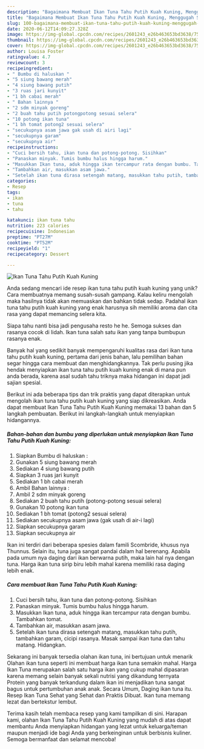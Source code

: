 ```yaml
---
description: "Bagaimana Membuat Ikan Tuna Tahu Putih Kuah Kuning, Menggugah Selera"
title: "Bagaimana Membuat Ikan Tuna Tahu Putih Kuah Kuning, Menggugah Selera"
slug: 100-bagaimana-membuat-ikan-tuna-tahu-putih-kuah-kuning-menggugah-selera
date: 2020-06-12T14:09:27.328Z
image: https://img-global.cpcdn.com/recipes/2601243_e26b463653bd3638/751x532cq70/ikan-tuna-tahu-putih-kuah-kuning-foto-resep-utama.jpg
thumbnail: https://img-global.cpcdn.com/recipes/2601243_e26b463653bd3638/751x532cq70/ikan-tuna-tahu-putih-kuah-kuning-foto-resep-utama.jpg
cover: https://img-global.cpcdn.com/recipes/2601243_e26b463653bd3638/751x532cq70/ikan-tuna-tahu-putih-kuah-kuning-foto-resep-utama.jpg
author: Louisa Foster
ratingvalue: 4.7
reviewcount: 3
recipeingredient:
- " Bumbu di haluskan "
- "5 siung bawang merah"
- "4 siung bawang putih"
- "3 ruas jari kunyit"
- "1 bh cabai merah"
- " Bahan lainnya "
- "2 sdm minyak goreng"
- "2 buah tahu putih potongpotong sesuai selera"
- "10 potong ikan tuna"
- "1 bh tomat potong2 sesuai selera"
- "secukupnya asam jawa gak usah di airi lagi"
- "secukupnya garam"
- "secukupnya air"
recipeinstructions:
- "Cuci bersih tahu, ikan tuna dan potong-potong. Sisihkan"
- "Panaskan minyak. Tumis bumbu halus hingga harum."
- "Masukkan Ikan tuna, aduk hingga ikan tercampur rata dengan bumbu. Tambahkan tomat."
- "Tambahkan air, masukkan asam jawa."
- "Setelah ikan tuna dirasa setengah matang, masukkan tahu putih, tambahkan garam, cicipi rasanya. Masak sampai ikan tuna dan tahu matang. Hidangkan."
categories:
- Resep
tags:
- ikan
- tuna
- tahu

katakunci: ikan tuna tahu 
nutrition: 223 calories
recipecuisine: Indonesian
preptime: "PT27M"
cooktime: "PT52M"
recipeyield: "1"
recipecategory: Dessert

---
```



![Ikan Tuna Tahu Putih Kuah Kuning](https://img-global.cpcdn.com/recipes/2601243_e26b463653bd3638/751x532cq70/ikan-tuna-tahu-putih-kuah-kuning-foto-resep-utama.jpg)

Anda sedang mencari ide resep ikan tuna tahu putih kuah kuning yang unik? Cara membuatnya memang susah-susah gampang. Kalau keliru mengolah maka hasilnya tidak akan memuaskan dan bahkan tidak sedap. Padahal ikan tuna tahu putih kuah kuning yang enak harusnya sih memiliki aroma dan cita rasa yang dapat memancing selera kita.

Siapa tahu nanti bisa jadi pengusaha resto he he. Semoga sukses dan rasanya cocok di lidah. Ikan tuna salah satu ikan yang tanpa bumbupun rasanya enak.

Banyak hal yang sedikit banyak mempengaruhi kualitas rasa dari ikan tuna tahu putih kuah kuning, pertama dari jenis bahan, lalu pemilihan bahan segar hingga cara membuat dan menghidangkannya. Tak perlu pusing jika hendak menyiapkan ikan tuna tahu putih kuah kuning enak di mana pun anda berada, karena asal sudah tahu triknya maka hidangan ini dapat jadi sajian spesial.


Berikut ini ada beberapa tips dan trik praktis yang dapat diterapkan untuk mengolah ikan tuna tahu putih kuah kuning yang siap dikreasikan. Anda dapat membuat Ikan Tuna Tahu Putih Kuah Kuning memakai 13 bahan dan 5 langkah pembuatan. Berikut ini langkah-langkah untuk menyiapkan hidangannya.

<!--inarticleads1-->

##### Bahan-bahan dan bumbu yang diperlukan untuk menyiapkan Ikan Tuna Tahu Putih Kuah Kuning:

1. Siapkan  Bumbu di haluskan :
1. Gunakan 5 siung bawang merah
1. Sediakan 4 siung bawang putih
1. Siapkan 3 ruas jari kunyit
1. Sediakan 1 bh cabai merah
1. Ambil  Bahan lainnya :
1. Ambil 2 sdm minyak goreng
1. Sediakan 2 buah tahu putih (potong-potong sesuai selera)
1. Gunakan 10 potong ikan tuna
1. Sediakan 1 bh tomat (potong2 sesuai selera)
1. Sediakan secukupnya asam jawa (gak usah di air-i lagi)
1. Siapkan secukupnya garam
1. Siapkan secukupnya air


Ikan ini terdiri dari beberapa spesies dalam famili Scombride, khusus nya Thunnus. Selain itu, tuna juga sangat pandai dalam hal berenang. Apabila pada umum nya daging dari ikan berwarna putih, maka lain hal nya dengan tuna. Harga ikan tuna sirip biru lebih mahal karena memiliki rasa daging lebih enak. 

<!--inarticleads2-->

##### Cara membuat Ikan Tuna Tahu Putih Kuah Kuning:

1. Cuci bersih tahu, ikan tuna dan potong-potong. Sisihkan
1. Panaskan minyak. Tumis bumbu halus hingga harum.
1. Masukkan Ikan tuna, aduk hingga ikan tercampur rata dengan bumbu. Tambahkan tomat.
1. Tambahkan air, masukkan asam jawa.
1. Setelah ikan tuna dirasa setengah matang, masukkan tahu putih, tambahkan garam, cicipi rasanya. Masak sampai ikan tuna dan tahu matang. Hidangkan.


Sekarang ini banyak tersedia olahan ikan tuna, ini bertujuan untuk menarik Olahan ikan tuna seperti ini membuat harga ikan tuna semakin mahal. Harga Ikan Tuna merupakan salah satu harga ikan yang cukup mahal dipasaran karena memang selain banyak sekali nutrisi yang dikandung ternyata Protein yang banyak terkandung dalam ikan ini menjadikan tuna sangat bagus untuk pertumbuhan anak anak. Secara Umum, Daging ikan tuna itu. Resep Ikan Tuna Sehat yang Sehat dan Praktis Dibuat. Ikan tuna memang lezat dan bertekstur lembut. 

Terima kasih telah membaca resep yang kami tampilkan di sini. Harapan kami, olahan Ikan Tuna Tahu Putih Kuah Kuning yang mudah di atas dapat membantu Anda menyiapkan hidangan yang lezat untuk keluarga/teman maupun menjadi ide bagi Anda yang berkeinginan untuk berbisnis kuliner. Semoga bermanfaat dan selamat mencoba!
